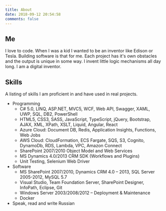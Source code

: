 ```yaml
---
title: About
date: 2018-09-12 20:54:58
comments: false
---
```


## Me

I love to code. When I was a kid I wanted to be an inventor like Edison or Tesla. Building software is that for me. Each project has it's own obstacles and the output is unique in some way. I invent little logic mechanisms all day long. I am a digital inventor.

## Skills

A listing of skills I am proficient in and have used in real projects.

- Programming
  - C# 5.0, LINQ, ASP.NET, MVC5, WCF, Web API, Swagger, XAML, UWP, SQL, DB2, PowerShell
  - HTML5, CSS3, SASS, JavaScript, TypeScript, jQuery, Bootstrap, AJAX, XML, XPath, XSLT, Liquid, Angular, React
  - Azure Cloud: Document DB, Redis, Application Insights, Functions, Web Jobs
  - AWS Cloud: CloudFormation, ECS Fargate, SQS, S3, Cognito, DynamoDb, RDS, Lambda, VPC, Amazon Connect
  - SharePoint 2007/2010 Object Model and Web Services
  - MS Dynamics 4.0/2013 CRM SDK (Workflows and Plugins)
  - Unit Testing, Selenium Web Driver
- Software
  - MS SharePoint 2007/2010, Dynamics CRM 4.0 – 2013, SQL Server 2005-2012, MySQL 5.7
  - Visual Studio, Team Foundation Server, SharePoint Designer, InfoPath, Eclipse, Git
  - Windows Server 2003/2008/2012 – Deployment & Maintenance
  - Docker
- Speak, read and write Russian
